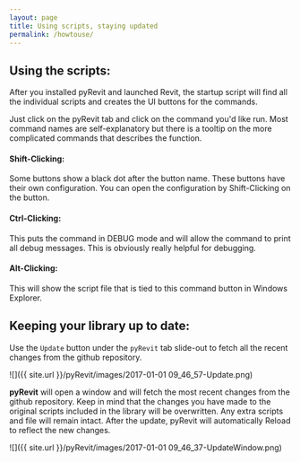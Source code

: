 ```yaml
---
layout: page
title: Using scripts, staying updated
permalink: /howtouse/
---
```


## Using the scripts:
After you installed pyRevit and launched Revit, the startup script will find all the individual scripts and creates the UI buttons for the commands.

Just click on the pyRevit tab and click on the command you'd like run. Most command names are self-explanatory but there is a tooltip on the more complicated commands that describes the function.

#### Shift-Clicking:
Some buttons show a black dot after the button name. These buttons have their own configuration. You can open the configuration by Shift-Clicking on the button.

#### Ctrl-Clicking:
This puts the command in DEBUG mode and will allow the command to print all debug messages. This is obviously really helpful for debugging.

#### Alt-Clicking:
This will show the script file that is tied to this command button in Windows Explorer.

## Keeping your library up to date:
Use the `Update` button under the `pyRevit` tab slide-out to fetch all the recent changes from the github repository.

![]({{ site.url }}/pyRevit/images/2017-01-01 09_46_57-Update.png)

**pyRevit** will open a window and will fetch the most recent changes from the github repository. Keep in mind that the changes you have made to the original scripts included in the library will be overwritten. Any extra scripts and file will remain intact. After the update, pyRevit will automatically Reload to reflect the new changes.

![]({{ site.url }}/pyRevit/images/2017-01-01 09_46_37-UpdateWindow.png)